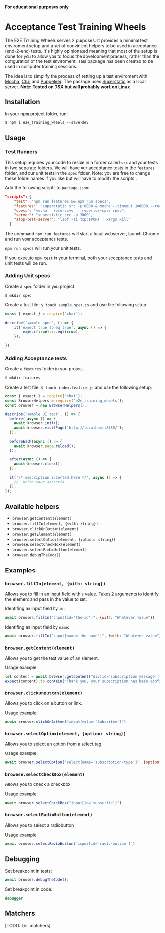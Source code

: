 #### For educational purposes only
# Acceptance Test Training Wheels



The E2E Training Wheels serves 2 purposes. It provides a minimal test enviroment setup and a set of convinient helpers to be used in acceptance (end-2-end) tests. It's highly opinionated meaning that most of the setup is done for you to allow you to focus the dovelopment pracess, rather than the cofiguration of the test enviroment. This package has been created to be used in computer training sessions.

The idea is to simplify the process of setting up a test enviroment with [Mocha](https://www.npmjs.com/package/mocha), [Chai](https://www.npmjs.com/package/chai) and [Puppeteer](https://www.npmjs.com/package/puppeteer). The package uses [Superstatic](https://www.npmjs.com/package/superstatic) as a local server. **Note: Tested on OSX but will probably work on Linux**

## Installation

In your npm project folder, run:

```
$ npm i e2e_training_wheels --save-dev
```

## Usage

### Test Runners

This setup requires your code to reside in a forder called `src` and your tests in  two separate folders. We will have our acceptance tests in the `features` folder, and our unit tests in the `spec` folder. Note: you are free to change these folder names if you like but will have to modify the scripts .



Add the following scripts to `package.json`:

```json
"scripts": {
    "test": "npm run features && npm run specs",
    "features": "superstatic src -p 8080 & mocha --timeout 100000 --recursive  --reporter=spec features ; PORT=8080 npm run stop-test-server ",
    "specs": "mocha --recursive  --reporter=spec spec",
    "server": "superstatic src -p 3000",
    "stop-test-server": "lsof -ti tcp:$PORT | xargs kill"
  }

```
The command `npm run features` will start a local webserver, launch Chrome and run your acceptance tests. 

`npm run specs` will run your unit tests.

If you execute `npm test` in your terminal, both your acceptance tests and unit tests will be run.

### Adding Unit specs

Create a `spec` folder in you project. 

```bash
$ mkdir spec
```
Create a test file: `$ touch sample.spec.js` and use the following setup:

```javascript 
const { expect } = require('chai');

describe('sample spec', () => {
    it('expect true to eq true', async () => {
        expect(true).to.eql(true); 
    });

})
```

### Adding Acceptance tests

Create a `features` folder in you project. 

```bash
$ mkdir features
```

Create a test file: `$ touch index.feature.js` and use the following setup:

```javascript
const { expect } = require('chai');
const BrowserHelpers = require('e2e_training_wheels');
const browser = new BrowserHelpers();

describe('sample UI test', () => {
  before( async () => {
    await browser.init();
    await browser.visitPage('http://localhost:8080/');
  });

  beforeEach(async () => {
    await browser.page.reload();
  });

  after(async () => {
    await browser.close();
  });

  it('/* description inserted here */', async () => {
    //  Write tour scenario  
  });
});

```

## Available helpers

* `browser.getContent(element)`
* `browser.fillIn(element, {with: string})` 
* `browser.clickOnButton(element)`
* `browser.getElement(element)`
* `browser.selectOption(element, {option: string})`
* `browese.selectCheckBox(element)`
* `browser.selectRadioButton(element)`
* `browser.debugTheCode()`

## Examples

### `browser.fillIn(element, {with: string})` 

Allows you to fill in an input field with a value. Takes 2 arguments to identify the element and pass in the value to set.

Identifing an input field by `id`:

```javascript
await browser.fillIn("input[id='the-id']", {with: "Whatever value"})
```

Identifing an input field by `name`:

```javascript
await browser.fillIn("input[name='the-name']", {with: "Whatever value"})
```

### `browser.getContent(element)`

Allows you to get the text value of an element. 

Usage example:

```javascript
let content = await browser.getContent("div[id='subscription-message']")
expect(content).to.contain('Thank you, your subscription has been confirmed!');
```

### `browser.clickOnButton(element)`

Allows you to click on a button or link.

Usage example:

```js
await browser.clickOnButton("input[value='Subscribe']")
```


### `browser.selectOption(element, {option: string})`

Allows you to select an option from a select tag

Usage example:

```javascript
await browser.selectOption("select[name='subscription-type']", {option: 'yearly' })

```

### `browese.selectCheckBox(element)`

Allows you to check a checkbox

Usage example:

```javascript
await browser.selectCheckBox("input[id='subscribe']")

```

### `browser.selectRadioButton(element)`

Allows you to select a radiobutton

Usage example:

```javascript
await browser.selectRadioButton("input[id='radio-button']")

```

## Debugging

Set breakpoint in tests:

```javascript
await browser.debugTheCode();
```


Set breakpoint in code:

```javascript
debugger;
```

## Matchers

[TODO: List matchers]